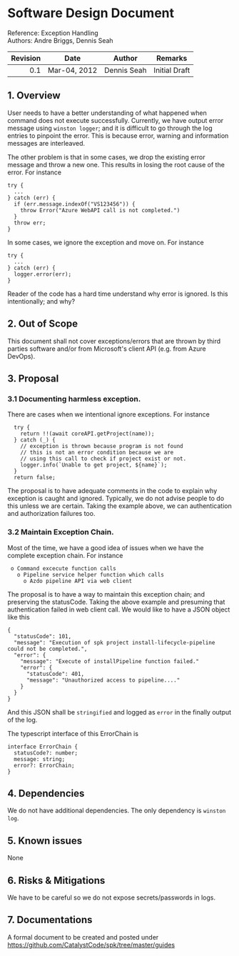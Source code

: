 # Software Design Document
Reference: Exception Handling<br>
Authors: Andre Briggs, Dennis Seah

| Revision | Date | Author | Remarks |
|--:|--|--|--|
| 0.1 | Mar-04, 2012 | Dennis Seah | Initial Draft |

## 1. Overview
User needs to have a better understanding of what happened when command does not execute successfully. Currently, we have output error message using `winston logger`; and it is difficult to go through the log entries to pinpoint the error. This is because error, warning and information messages are interleaved. 

The other problem is that in some cases, we drop the existing error message and throw a new one. This results in losing the root cause of the error. For instance
```
try {
  ...
} catch (err) {
  if (err.message.indexOf("VS123456")) {
    throw Error("Azure WebAPI call is not completed.")
  }
  throw err;
}
```

In some cases, we ignore the exception and move on. For instance
```
try {
  ...
} catch (err) {
  logger.error(err);
}
```
Reader of the code has a hard time understand why error is ignored. Is this intentionally; and why?

## 2. Out of Scope
This document shall not cover exceptions/errors that are thrown by third parties software and/or from Microsoft's client API (e.g. from Azure DevOps).

## 3. Proposal

### 3.1 Documenting harmless exception.
There are cases when we intentional ignore exceptions. For instance
```
  try {
    return !!(await coreAPI.getProject(name));
  } catch (_) {
    // exception is thrown because program is not found
    // this is not an error condition because we are
    // using this call to check if project exist or not.
    logger.info(`Unable to get project, ${name}`);
  }
  return false;
```

The proposal is to have adequate comments in the code to explain why exception is caught and ignored. Typically, we do not advise people to do this unless we are certain. Taking the example above, we can authentication and authorization failures too.

### 3.2 Maintain Exception Chain.
Most of the time, we have a good idea of issues when we have the complete exception chain. For instance
```
 o Command excecute function calls
   o Pipeline service helper function which calls
     o Azdo pipeline API via web client
```

The proposal is to have a way to maintain this exception chain; and preserving the statusCode. Taking the above example and presuming that authentication failed in web client call. We would like to have a JSON object like this
```
{
  "statusCode": 101,
  "message": "Execution of spk project install-lifecycle-pipeline could not be completed.",
  "error": {
    "message": "Execute of installPipeline function failed."
    "error": {
      "statusCode": 401,
      "message": "Unauthorized access to pipeline...."
    }
  }
}
```
And this JSON shall be `stringified` and logged as `error` in the finally output of the log.

The typescript interface of this ErrorChain is
```
interface ErrorChain {
  statusCode?: number;
  message: string;
  error?: ErrorChain;
}
```

## 4. Dependencies
We do not have additional dependencies. The only dependency is `winston log`.

## 5. Known issues
None

## 6. Risks & Mitigations
We have to be careful so we do not expose secrets/passwords in logs.

## 7. Documentations
A formal document to be created and posted under https://github.com/CatalystCode/spk/tree/master/guides


